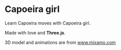 # Capoeira girl

Learn Capoeira moves with Capoeira girl.

Made with love and **Three.js**.

3D model and animations are from www.mixamo.com